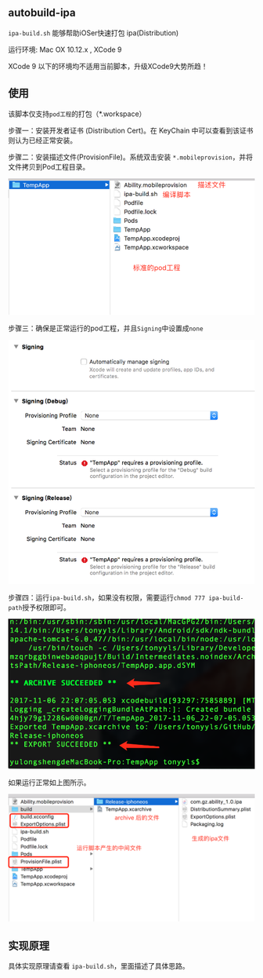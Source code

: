 ## autobuild-ipa

`ipa-build.sh` 能够帮助iOSer快速打包 ipa(Distribution)

运行环境: Mac OX 10.12.x , XCode 9

XCode 9 以下的环境均不适用当前脚本，升级XCode9大势所趋！

## 使用
该脚本仅支持`pod工程`的打包（*.workspace）

步骤一：安装开发者证书 (Distribution Cert)。在 KeyChain 中可以查看到该证书则认为已经正常安装。

步骤二：安装描述文件(ProvisionFile)。系统双击安装 `*.mobileprovision`，并将文件拷贝到Pod工程目录。

![](./asset/sample.png)

步骤三：确保是正常运行的pod工程，并且`Signing`中设置成`none`

![](./asset/sign.png)

步骤四：运行`ipa-build.sh`，如果没有权限，需要运行`chmod 777 ipa-build-path`授予权限即可。

![](./asset/shell.png)

如果运行正常如上图所示。

![](./asset/buildfolder.png)

## 实现原理

具体实现原理请查看 `ipa-build.sh`，里面描述了具体思路。